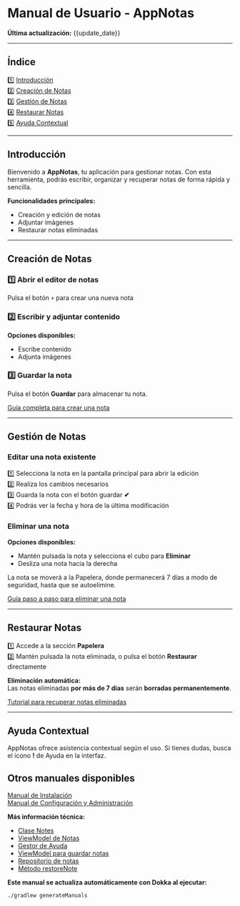 # Manual de Usuario - AppNotas
**Última actualización:** {{update_date}}

---

## Índice
1️⃣ [Introducción](#introducción)  
2️⃣ [Creación de Notas](#creación-de-notas)  
3️⃣ [Gestión de Notas](#gestión-de-notas)  
4️⃣ [Restaurar Notas](#restaurar-notas)  
5️⃣ [Ayuda Contextual](#ayuda-contextual) 

---

## Introducción
Bienvenido a **AppNotas**, tu aplicación para gestionar notas. Con esta herramienta, podrás escribir, organizar y recuperar notas de forma rápida y sencilla.

**Funcionalidades principales:**
- Creación y edición de notas
- Adjuntar imágenes
- Restaurar notas eliminadas

---

## Creación de Notas

### 1️⃣ **Abrir el editor de notas**
Pulsa el botón `+` para crear una nueva nota

### 2️⃣ **Escribir y adjuntar contenido**
**Opciones disponibles:**
- Escribe contenido
- Adjunta imágenes

### 3️⃣ **Guardar la nota**
Pulsa el botón **Guardar** para almacenar tu nota.

[Guía completa para crear una nota](tutorial_crear_nota.md)

---

## Gestión de Notas

### **Editar una nota existente**
1️⃣ Selecciona la nota en la pantalla principal para abrir la edición  
2️⃣ Realiza los cambios necesarios   
3️⃣ Guarda la nota con el botón guardar **✔**  
4️⃣ Podrás ver la fecha y hora de la última modificación  

### **Eliminar una nota**
**Opciones disponibles:**
- Mantén pulsada la nota y selecciona el cubo para **Eliminar**
- Desliza una nota hacia la derecha

La nota se moverá a la Papelera, donde permanecerá 7 días a modo de seguridad, hasta que se autoelimine.

[Guía paso a paso para eliminar una nota](tutorial_borrar_nota.md)

---

## Restaurar Notas

1️⃣ Accede a la sección **Papelera**  
2️⃣ Mantén pulsada la nota eliminada, o pulsa el botón **Restaurar** directamente

**Eliminación automática:**  
Las notas eliminadas **por más de 7 días** serán **borradas permanentemente**.

[Tutorial para recuperar notas eliminadas](tutorial_recuperar_nota.md)

---

## Ayuda Contextual

AppNotas ofrece asistencia contextual según el uso. Si tienes dudas, busca el ícono **!** de Ayuda en la interfaz.

## Otros manuales disponibles
[Manual de Instalación](../generated/manual/Manual_de_instalacion.md)  
[Manual de Configuración y Administración](../generated/manual/Manual_de_configuracion_y_administracion.md)

**Más información técnica:**
- [Clase Notes](../generated/dokka/markdown/-app-notas/com.example.appnotas.database/-notes/index.md)
- [ViewModel de Notas](../generated/dokka/markdown/-app-notas/com.example.appnotas.database/-notes-view-model/index.md)
- [Gestor de Ayuda](../generated/dokka/markdown/-app-notas/com.example.appnotas.helpers/-help-manager/index.md)
- [ViewModel para guardar notas](../generated/dokka/markdown/-app-notas/com.example.appnotas.database/-note-save-view-model/index.md)
- [Repositorio de notas](../generated/dokka/markdown/-app-notas/com.example.appnotas.database/-notes-repository/index.md)
- [Método restoreNote](../generated/dokka/markdown/-app-notas/com.example.appnotas.database/-notes-repository/restore-note.md)

**Este manual se actualiza automáticamente con Dokka al ejecutar:**
```bash
./gradlew generateManuals
```